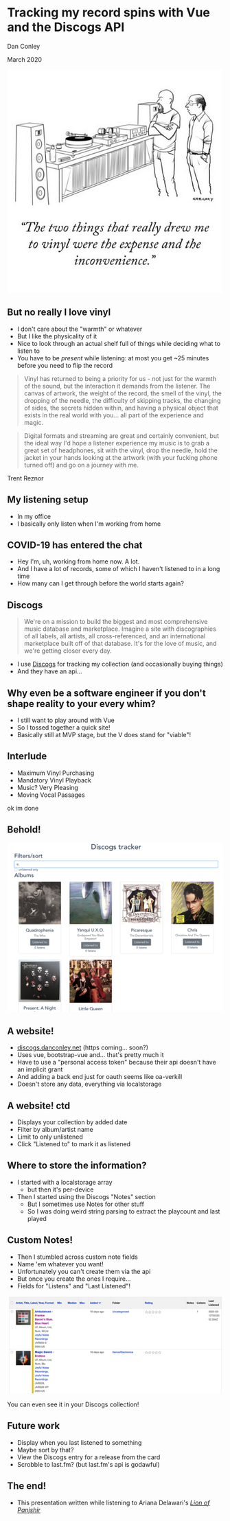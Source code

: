 # Tracking my record spins with Vue and the Discogs API
Dan Conley

March 2020



![a comic: "the two things that really drew me to vinyl were the expense and the inconvenience"](inconvenience.png)



## But no really I love vinyl
* I don't care about the "warmth" or whatever
* But I like the physicality of it
* Nice to look through an actual shelf full of things while deciding what to listen to
* You have to be _present_ while listening: at most you get ~25 minutes before you need to flip the record


> Vinyl has returned to being a priority for us - not just for the warmth of the sound, but the interaction it demands from the listener. The canvas of artwork, the weight of the record, the smell of the vinyl, the dropping of the needle, the difficulty of skipping tracks, the changing of sides, the secrets hidden within, and having a physical object that exists in the real world with you... all part of the experience and magic.


> Digital formats and streaming are great and certainly convenient, but the ideal way I'd hope a listener experience my music is to grab a great set of headphones, sit with the vinyl, drop the needle, hold the jacket in your hands looking at the artwork (with your fucking phone turned off) and go on a journey with me.

Trent Reznor



## My listening setup
* In my office
* I basically only listen when I'm working from home


## COVID-19 has entered the chat
* Hey I'm, uh, working from home now. A lot.
* And I have a lot of records, some of which I haven't listened to in a long time
* How many can I get through before the world starts again?


## Discogs
> We're on a mission to build the biggest and most comprehensive music database and marketplace. Imagine a site with discographies of all labels, all artists, all cross-referenced, and an international marketplace built off of that database. It's for the love of music, and we're getting closer every day.

* I use [Discogs](https://discogs.com) for tracking my collection (and occasionally buying things)
* And they have an api...



## Why even be a software engineer if you don't shape reality to your every whim?
* I still want to play around with Vue
* So I tossed together a quick site!
* Basically still at MVP stage, but the V does stand for "viable"!


## Interlude
* Maximum Vinyl Purchasing
* Mandatory Vinyl Playback
* Music? Very Pleasing
* Moving Vocal Passages

ok im done


## Behold!
![a screenshot of the website](website.png)


## A website!
* [discogs.danconley.net](http://discogs.danconley.net) (https coming... soon?)
* Uses vue, bootstrap-vue and... that's pretty much it
* Have to use a "personal access token" because their api doesn't have an implicit grant
* And adding a back end just for oauth seems like oa-verkill
* Doesn't store any data, everything via localstorage


## A website! ctd
* Displays your collection by added date
* Filter by album/artist name
* Limit to only unlistened
* Click "Listened to" to mark it as listened


## Where to store the information?
* I started with a localstorage array
    * but then it's per-device
* Then I started using the Discogs "Notes" section
    * But I sometimes use Notes for other stuff
    * So I was doing weird string parsing to extract the playcount and last played


## Custom Notes!
* Then I stumbled across custom note fields
* Name 'em whatever you want!
* Unfortunately you can't create them via the api
* But once you create the ones I require...
* Fields for "Listens" and "Last Listened"!


![a screenshot of my Discogs collection with the custom fields](discogs.png)

You can even see it in your Discogs collection!



## Future work
* Display when you last listened to something
* Maybe sort by that?
* View the Discogs entry for a release from the card
* Scrobble to last.fm? (but last.fm's api is godawful)



## The end!
* This presentation written while listening to Ariana Delawari's _[Lion of Panjshir](https://www.discogs.com/Ariana-Delawari-Lion-Of-Panjshir/release/14729818)_
